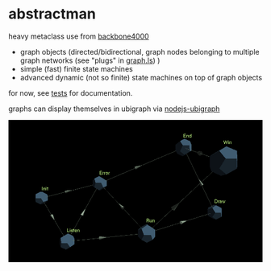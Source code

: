 abstractman
===========
heavy metaclass use from [backbone4000](https://github.com/leshy/backbone4000)

- graph objects (directed/bidirectional, graph nodes belonging to multiple graph networks (see "plugs" in [graph.ls](https://github.com/leshy/abstractman/blob/master/graph.ls)) )
- simple (fast) finite state machines
- advanced dynamic (not so finite) state machines on top of graph objects
 
for now, see [tests](https://github.com/leshy/abstractman/blob/master/tests.ls) for documentation.

graphs can display themselves in ubigraph via [nodejs-ubigraph](https://github.com/leshy/nodejs-ubigraph)
    
![statemachine!](https://raw.githubusercontent.com/leshy/abstractman/master/statemachine.png)

